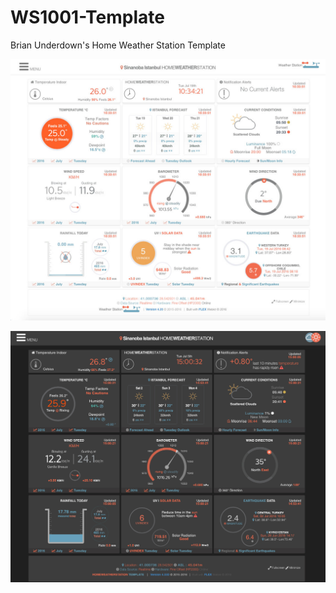 # WS1001-Template
Brian Underdown's Home Weather Station Template

![Light screenshot](https://github.com/lrosenman/WS1001-Template/blob/master/screenshots/light-screenshot.jpg)


![dark screenshot](https://github.com/lrosenman/WS1001-Template/blob/master/screenshots/dark-screenshot.jpg?raw=yes)
